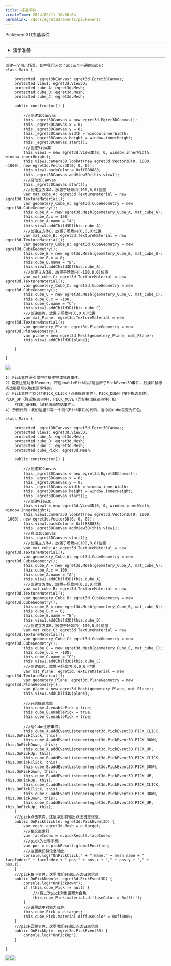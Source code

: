 ```yaml
---
title: 拣选事件
createTime: 2024/09/11 10:50:04
permalink: /docs/egret3d/events/pickEvent/
---
```

PickEvent3D拣选事件

----------

* 演示准备

----------

	创建一个演示场景，其中我们定义了abc三个不通的cube：
	class Main {

	    protected _egret3DCanvas: egret3d.Egret3DCanvas;
	    protected view1: egret3d.View3D;
	    protected cube_A: egret3d.Mesh;
	    protected cube_B: egret3d.Mesh;
	    protected cube_C: egret3d.Mesh;

	    public constructor() {

	        ///创建3DCanvas
	        this._egret3DCanvas = new egret3d.Egret3DCanvas();
	        this._egret3DCanvas.x = 0;
	        this._egret3DCanvas.y = 0;
	        this._egret3DCanvas.width = window.innerWidth;
	        this._egret3DCanvas.height = window.innerHeight;
	        this._egret3DCanvas.start();
	        ///创建View3D
	        this.view1 = new egret3d.View3D(0, 0, window.innerWidth, window.innerHeight);
	        this.view1.camera3D.lookAt(new egret3d.Vector3D(0, 1000, -1000), new egret3d.Vector3D(0, 0, 0));
	        this.view1.backColor = 0xff888888;
	        this._egret3DCanvas.addView3D(this.view1);
	        ///启动3DCanvas
	        this._egret3DCanvas.start();
	        ///创建立方体A，放置于场景内(100,0,0)位置
	        var mat_cube_A: egret3d.TextureMaterial = new egret3d.TextureMaterial();
	        var geometery_Cube_A: egret3d.CubeGeometry = new egret3d.CubeGeometry();
	        this.cube_A = new egret3d.Mesh(geometery_Cube_A, mat_cube_A);
	        this.cube_A.x = 100;
	        this.cube_A.name = "A";
	        this.view1.addChild3D(this.cube_A);
	        ///创建立方体B，放置于场景内(0,0,0)位置
	        var mat_cube_B: egret3d.TextureMaterial = new egret3d.TextureMaterial();
	        var geometery_Cube_B: egret3d.CubeGeometry = new egret3d.CubeGeometry();
	        this.cube_B = new egret3d.Mesh(geometery_Cube_B, mat_cube_B);
	        this.cube_B.x = 0;
	        this.cube_B.name = "B";
	        this.view1.addChild3D(this.cube_B);
	        ///创建立方体B，放置于场景内(-100,0,0)位置
	        var mat_cube_C: egret3d.TextureMaterial = new egret3d.TextureMaterial();
	        var geometery_Cube_C: egret3d.CubeGeometry = new egret3d.CubeGeometry();
	        this.cube_C = new egret3d.Mesh(geometery_Cube_C, mat_cube_C);
	        this.cube_C.x = -100;
	        this.cube_C.name = "C";
	        this.view1.addChild3D(this.cube_C);
	        ///创建面片，放置于场景内(0,0,0)位置
	        var mat_Plane: egret3d.TextureMaterial = new egret3d.TextureMaterial();
	        var geometery_Plane: egret3d.PlaneGeometry = new egret3d.PlaneGeometry();
	        var plane = new egret3d.Mesh(geometery_Plane, mat_Plane);
	        this.view1.addChild3D(plane);

	    }

	}

![](Img_1.png)

	1) Pick事件是引擎中可操作物体拣选事件。
	2）需要注册对象IRender，开启enablePick后才能监听了PickEvent3D事件，触摸和鼠标点选都是可以触发该事件的。
	3) Pick事件可以分为PICK_CLICK（点击拣选事件），PICK_DOWN（按下拣选事件），PICK_UP（弹起拣选事件），PICK_MOVE（光标移动拣选事件）和
		PICK_WHEEL（滚轮滚动拣选事件）。
	4) 示例代码：我们这里书写一个测试Pick事件的代码，选中的cube将变为红色。

	class Main {

	    protected _egret3DCanvas: egret3d.Egret3DCanvas;
	    protected view1: egret3d.View3D;
	    protected cube_A: egret3d.Mesh;
	    protected cube_B: egret3d.Mesh;
	    protected cube_C: egret3d.Mesh;
	    protected cube_Pick: egret3d.Mesh;

	    public constructor() {

	        ///创建3DCanvas
	        this._egret3DCanvas = new egret3d.Egret3DCanvas();
	        this._egret3DCanvas.x = 0;
	        this._egret3DCanvas.y = 0;
	        this._egret3DCanvas.width = window.innerWidth;
	        this._egret3DCanvas.height = window.innerHeight;
	        this._egret3DCanvas.start();
	        ///创建View3D
	        this.view1 = new egret3d.View3D(0, 0, window.innerWidth, window.innerHeight);
	        this.view1.camera3D.lookAt(new egret3d.Vector3D(0, 1000, -1000), new egret3d.Vector3D(0, 0, 0));
	        this.view1.backColor = 0xff888888;
	        this._egret3DCanvas.addView3D(this.view1);
	        ///启动3DCanvas
	        this._egret3DCanvas.start();
	        ///创建立方体A，放置于场景内(100,0,0)位置
	        var mat_cube_A: egret3d.TextureMaterial = new egret3d.TextureMaterial();
	        var geometery_Cube_A: egret3d.CubeGeometry = new egret3d.CubeGeometry();
	        this.cube_A = new egret3d.Mesh(geometery_Cube_A, mat_cube_A);
	        this.cube_A.x = 100;
	        this.cube_A.name = "A";
	        this.view1.addChild3D(this.cube_A);
	        ///创建立方体B，放置于场景内(0,0,0)位置
	        var mat_cube_B: egret3d.TextureMaterial = new egret3d.TextureMaterial();
	        var geometery_Cube_B: egret3d.CubeGeometry = new egret3d.CubeGeometry();
	        this.cube_B = new egret3d.Mesh(geometery_Cube_B, mat_cube_B);
	        this.cube_B.x = 0;
	        this.cube_B.name = "B";
	        this.view1.addChild3D(this.cube_B);
	        ///创建立方体B，放置于场景内(-100,0,0)位置
	        var mat_cube_C: egret3d.TextureMaterial = new egret3d.TextureMaterial();
	        var geometery_Cube_C: egret3d.CubeGeometry = new egret3d.CubeGeometry();
	        this.cube_C = new egret3d.Mesh(geometery_Cube_C, mat_cube_C);
	        this.cube_C.x = -100;
	        this.cube_C.name = "C";
	        this.view1.addChild3D(this.cube_C);
	        ///创建面片，放置于场景内(0,0,0)位置
	        var mat_Plane: egret3d.TextureMaterial = new egret3d.TextureMaterial();
	        var geometery_Plane: egret3d.PlaneGeometry = new egret3d.PlaneGeometry();
	        var plane = new egret3d.Mesh(geometery_Plane, mat_Plane);
	        this.view1.addChild3D(plane);

	        ///开启拣选功能
	        this.cube_A.enablePick = true;
	        this.cube_B.enablePick = true;
	        this.cube_C.enablePick = true;

	        ///给Cube注册事件。
	        this.cube_A.addEventListener(egret3d.PickEvent3D.PICK_CLICK, this.OnPickClick, this);
	        this.cube_A.addEventListener(egret3d.PickEvent3D.PICK_DOWN, this.OnPickDown, this);
	        this.cube_A.addEventListener(egret3d.PickEvent3D.PICK_UP, this.OnPickUp, this);
	        this.cube_B.addEventListener(egret3d.PickEvent3D.PICK_CLICK, this.OnPickClick, this);
	        this.cube_B.addEventListener(egret3d.PickEvent3D.PICK_DOWN, this.OnPickDown, this);
	        this.cube_B.addEventListener(egret3d.PickEvent3D.PICK_UP, this.OnPickUp, this);
	        this.cube_C.addEventListener(egret3d.PickEvent3D.PICK_CLICK, this.OnPickClick, this);
	        this.cube_C.addEventListener(egret3d.PickEvent3D.PICK_DOWN, this.OnPickDown, this);
	        this.cube_C.addEventListener(egret3d.PickEvent3D.PICK_UP, this.OnPickUp, this);
	    }
	    ///pick点击事件，这里我们只输出点选日志信息。
	    public OnPickClick(e: egret3d.PickEvent3D) {
	        var mesh: egret3d.Mesh = e.target;
	        ///相交面索引
	        var faceIndex = e.pickResult.faceIndex;
	        ///pick的世界坐标
	        var pos = e.pickResult.globalPosition;
	        ///这里我们将信息输出
	        console.log("OnPickClick:" + " Name:" + mesh.name + " faceIndex:" + faceIndex + " pos:" + pos.x + "," + pos.y + "," + pos.z);
	    }
	    ///pick按下事件，这里我们只输出点选日志信息
	    public OnPickDown(e: egret3d.PickEvent3D) {
	        console.log("OnPickDown");
	        if (this.cube_Pick != null) {
	            ///将上次pick对象设置为白色
	            this.cube_Pick.material.diffuseColor = 0xffffff;
	        }
	        ///设置选中对象为红色
	        this.cube_Pick = e.target;
	        this.cube_Pick.material.diffuseColor = 0xff0000;
	    }
	    ///pick回弹事件，这里我们只输出点选日志信息
	    public OnPickUp(e: egret3d.PickEvent3D) {
	        console.log("OnPickUp");
	    }

	}

![](Img_8.gif)![](Img_9.png)
